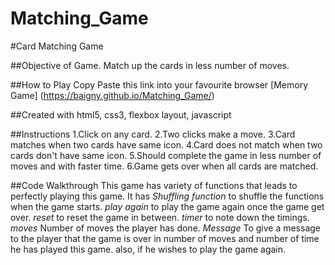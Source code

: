# Matching_Game
#Card Matching Game

##Objective of Game.
Match up the cards in less number of moves.

##How to Play
Copy Paste this link into your favourite browser   [Memory Game] (https://baigny.github.io/Matching_Game/)

##Created with 
html5, css3, flexbox layout, javascript

##Instructions 
1.Click on any card.
2.Two clicks make a move.
3.Card matches when two cards have same icon.
4.Card does not match when two cards don't have same icon.
5.Should complete the game in less number of moves and with faster time.
6.Game gets over when all cards are matched.

##Code Walkthrough
This game has variety of functions that leads to perfectly playing this game.
It has 
*Shuffling function* to shuffle the functions when the game starts.
*play again* to play the game again once the game get over.
*reset* to reset the game in between.
*timer* to note down the timings.
*moves* Number of moves the player has done.
*Message* To give a message to the player that the game is over in number of moves and number of time he has played this game.
also, if he wishes to play the game again.


